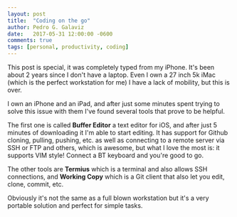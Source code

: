 ```yaml
---
layout: post
title:  "Coding on the go"
author: Pedro G. Galaviz
date:   2017-05-31 12:00:00 -0600
comments: true
tags: [personal, productivity, coding]
---
```


This post is special, it was completely typed from my iPhone. It's been about 2 years since I don't have a laptop. Even I own a 27 inch 5k iMac (which is the perfect workstation for me) I have a lack of mobility, but this is over.

I own an iPhone and an iPad, and after just some minutes spent trying to solve this issue with them I've found several tools that prove to be helpful.

The first one is called **Buffer Editor** a text editor for iOS, and after just 5 minutes of downloading it I'm able to start editing. It has support for Github cloning, pulling, pushing, etc. as well as connecting to a remote server via SSH or FTP and others, which is awesome, but what I love the most is: it supports VIM style! 
Connect a BT keyboard and you're good to go.

The other tools are **Termius** which is a terminal and also allows SSH connections, and **Working Copy** which is a Git client that also let you edit, clone, commit, etc.

Obviously it's not the same as a full blown workstation but it's a very portable solution and perfect for simple tasks.
